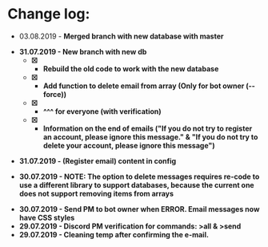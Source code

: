 # Change log:

* 03.08.2019 - <b>Merged branch with new database with master<b>
- 31.07.2019 - <b>New branch with new db</b>
   - [x] - Rebuild the old code to work with the new database
   - [x] - Add function to delete email from array (Only for bot owner (--force))
   - [x] - ^^^ for everyone (with verification)
   - [x] - Information on the end of emails ("If you do not try to register an account, please ignore this message." & "If you do not try to delete your account, please ignore this message")
* 31.07.2019 - (Register email) content in config
- 30.07.2019 - <b>NOTE: The option to delete messages requires re-code to use a different library to support databases, because the current one does not support removing items from arrays</b>
* 30.07.2019 - Send PM to bot owner when ERROR. Email messages now have CSS styles
* 29.07.2019 - Discord PM verification for commands: >all & >send
* 29.07.2019 - Cleaning temp after confirming the e-mail.
